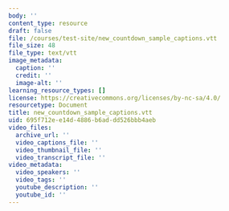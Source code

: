 ```yaml
---
body: ''
content_type: resource
draft: false
file: /courses/test-site/new_countdown_sample_captions.vtt
file_size: 48
file_type: text/vtt
image_metadata:
  caption: ''
  credit: ''
  image-alt: ''
learning_resource_types: []
license: https://creativecommons.org/licenses/by-nc-sa/4.0/
resourcetype: Document
title: new_countdown_sample_captions.vtt
uid: 695f712e-e14d-4886-b6ad-dd526bbb4aeb
video_files:
  archive_url: ''
  video_captions_file: ''
  video_thumbnail_file: ''
  video_transcript_file: ''
video_metadata:
  video_speakers: ''
  video_tags: ''
  youtube_description: ''
  youtube_id: ''
---
```

